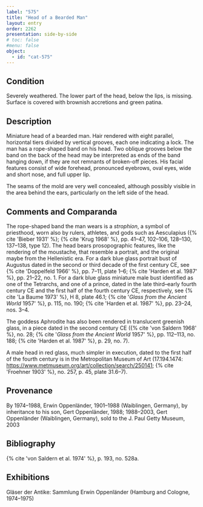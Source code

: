 ```yaml
---
label: "575"
title: "Head of a Bearded Man"
layout: entry
order: 2262
presentation: side-by-side
# toc: false
#menu: false 
object:
  - id: "cat-575"
---
```


## Condition

Severely weathered. The lower part of the head, below the lips, is missing. Surface is covered with brownish accretions and green patina.

## Description

Miniature head of a bearded man. Hair rendered with eight parallel, horizontal tiers divided by vertical grooves, each one indicating a lock. The man has a rope-shaped band on his head. Two oblique grooves below the band on the back of the head may be interpreted as ends of the band hanging down, if they are not remnants of broken-off pieces. His facial features consist of wide forehead, pronounced eyebrows, oval eyes, wide and short nose, and full upper lip.

The seams of the mold are very well concealed, although possibly visible in the area behind the ears, particularly on the left side of the head.

## Comments and Comparanda

The rope-shaped band the man wears is a *strophion*, a symbol of priesthood, worn also by rulers, athletes, and gods such as Aesculapius ({% cite 'Bieber 1931' %}; {% cite 'Krug 1968' %}, pp. 41–47, 102–106, 128–130, 137–138, type 12). The head bears prosopographic features, like the rendering of the moustache, that resemble a portrait, and the original maybe from the Hellenistic era. For a dark blue glass portrait bust of Augustus dated in the second or third decade of the first century CE, see {% cite 'Doppelfeld 1966' %}, pp. 7–11, plate 1–6; {% cite 'Harden et al. 1987' %}, pp. 21–22, no. 1. For a dark blue glass miniature male bust identified as one of the Tetrarchs, and one of a prince, dated in the late third–early fourth century CE and the first half of the fourth century CE, respectively, see {% cite 'La Baume 1973' %}, H 8, plate 46.1; {% cite '*Glass from the Ancient World* 1957' %}, p. 115, no. 190; {% cite 'Harden et al. 1987' %}, pp. 23–24, nos. 3–4.

The goddess Aphrodite has also been rendered in translucent greenish glass, in a piece dated in the second century CE ({% cite 'von Saldern 1968' %}, no. 28; {% cite '*Glass from the Ancient World* 1957' %}, pp. 112–113, no. 188; {% cite 'Harden et al. 1987' %}, p. 29, no. 7).

A male head in red glass, much simpler in execution, dated to the first half of the fourth century is in the Metropolitan Museum of Art (17.194.1474: <https://www.metmuseum.org/art/collection/search/250141>; {% cite 'Froehner 1903' %}, no. 257, p. 45, plate 31.6–7).

## Provenance

By 1974–1988, Erwin Oppenländer, 1901–1988 (Waiblingen, Germany), by inheritance to his son, Gert Oppenländer, 1988; 1988–2003, Gert Oppenländer (Waiblingen, Germany), sold to the J. Paul Getty Museum, 2003

## Bibliography

{% cite 'von Saldern et al. 1974' %}, p. 193, no. 528a.

## Exhibitions

Gläser der Antike: Sammlung Erwin Oppenländer (Hamburg and Cologne, 1974–1975)